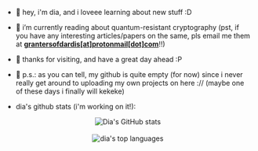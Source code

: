 - 👋 hey, i'm dia, and i loveee learning about new stuff :D
- 🌱 i’m currently reading about quantum-resistant cryptography (pst, if you have any interesting articles/papers on the same, pls email me them at [**grantersofdardis[at]protonmail[dot]com**](mailto:grantersofdardis@protonmail.com)!!)
- 👾 thanks for visiting, and have a great day ahead :P
- 🎃 p.s.: as you can tell, my github is quite empty (for now) since i never really get around to uploading my own projects on here :// (maybe one of these days i finally will kekeke)

- dia's github stats (i'm working on it!):
<p align="center">
  <img src="https://dias-github-stats.vercel.app/api?username=dianosaur12&show_icons=true&theme=radical"alt="Dia's GitHub stats"/>
  <br/> <br/>
  <img src="https://dias-github-stats.vercel.app/api/top-langs/?username=dianosaur12&size_weight=0.5&count_weight=0.5&show_icons=true&theme=radical"alt="dia's top languages"/>
</p>
